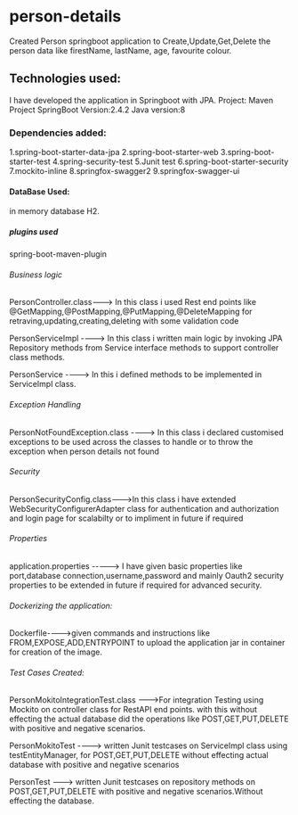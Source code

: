 # person-details
Created Person springboot application to Create,Update,Get,Delete the person data like firestName, lastName, age, favourite colour.

## Technologies used:

I have developed the application in Springboot with JPA.
Project: Maven Project
SpringBoot Version:2.4.2
Java version:8

### Dependencies added:

1.spring-boot-starter-data-jpa
2.spring-boot-starter-web
3.spring-boot-starter-test
4.spring-security-test
5.Junit test
6.spring-boot-starter-security
7.mockito-inline
8.springfox-swagger2
9.springfox-swagger-ui

#### DataBase Used:

in memory database H2.

##### plugins used

spring-boot-maven-plugin

###### Business logic

PersonController.class---> In this class i used Rest end points like @GetMapping,@PostMapping,@PutMapping,@DeleteMapping for retraving,updating,creating,deleting with some validation code

PersonServiceImpl ----> In this class i written main logic by invoking JPA Repository methods from Service interface methods to support controller class methods.

PersonService ----> In this i defined methods to be implemented in ServiceImpl class.

###### Exception Handling

PersonNotFoundException.class ----> In this class i declared customised exceptions to be used across the classes to handle or to throw the exception when person details not found

###### Security

PersonSecurityConfig.class--->In this class i have extended WebSecurityConfigurerAdapter class for authentication and authorization and login page for scalabilty or to impliment in future if required

###### Properties

application.properties -----> I have given basic properties like port,database connection,username,password and mainly Oauth2 security properties to be extended in future if required for advanced security.

###### Dockerizing the application:
Dockerfile---->given commands and instructions like FROM,EXPOSE,ADD,ENTRYPOINT to upload the application jar in container for creation of the image.


###### Test Cases Created:
PersonMokitoIntegrationTest.class --->For integration Testing using Mockito on controller class for RestAPI end points.
with this without effecting the actual database did the operations like POST,GET,PUT,DELETE with positive and negative scenarios.

PersonMokitoTest  ----> written Junit testcases on ServiceImpl class using testEntityManager,
for POST,GET,PUT,DELETE without effecting actual database with positive and negative scenarios

PersonTest ---> written Junit testcases on repository methods on POST,GET,PUT,DELETE with positive and negative scenarios.Without effecting the database.


